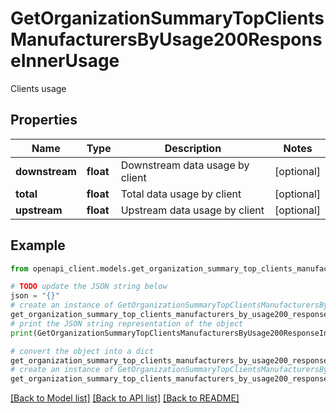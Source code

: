 # GetOrganizationSummaryTopClientsManufacturersByUsage200ResponseInnerUsage

Clients usage

## Properties

Name | Type | Description | Notes
------------ | ------------- | ------------- | -------------
**downstream** | **float** | Downstream data usage by client | [optional] 
**total** | **float** | Total data usage by client | [optional] 
**upstream** | **float** | Upstream data usage by client | [optional] 

## Example

```python
from openapi_client.models.get_organization_summary_top_clients_manufacturers_by_usage200_response_inner_usage import GetOrganizationSummaryTopClientsManufacturersByUsage200ResponseInnerUsage

# TODO update the JSON string below
json = "{}"
# create an instance of GetOrganizationSummaryTopClientsManufacturersByUsage200ResponseInnerUsage from a JSON string
get_organization_summary_top_clients_manufacturers_by_usage200_response_inner_usage_instance = GetOrganizationSummaryTopClientsManufacturersByUsage200ResponseInnerUsage.from_json(json)
# print the JSON string representation of the object
print(GetOrganizationSummaryTopClientsManufacturersByUsage200ResponseInnerUsage.to_json())

# convert the object into a dict
get_organization_summary_top_clients_manufacturers_by_usage200_response_inner_usage_dict = get_organization_summary_top_clients_manufacturers_by_usage200_response_inner_usage_instance.to_dict()
# create an instance of GetOrganizationSummaryTopClientsManufacturersByUsage200ResponseInnerUsage from a dict
get_organization_summary_top_clients_manufacturers_by_usage200_response_inner_usage_from_dict = GetOrganizationSummaryTopClientsManufacturersByUsage200ResponseInnerUsage.from_dict(get_organization_summary_top_clients_manufacturers_by_usage200_response_inner_usage_dict)
```
[[Back to Model list]](../README.md#documentation-for-models) [[Back to API list]](../README.md#documentation-for-api-endpoints) [[Back to README]](../README.md)


